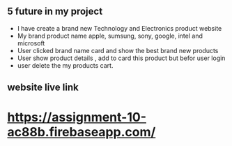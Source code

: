 ## 5 future in my project
- I have create a brand new Technology and Electronics product website 
- My brand product name apple, sumsung, sony, google, intel and microsoft
- User clicked brand name card and show the best brand new products
- User show product details , add to card this product but befor user login
- user delete the my products cart.

## website live link
 # https://assignment-10-ac88b.firebaseapp.com/
